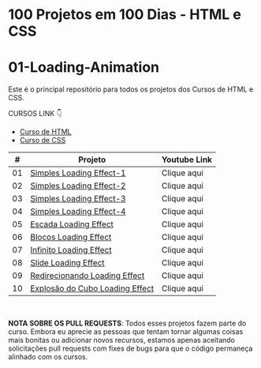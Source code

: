 # 100 Projetos em 100 Dias - HTML e CSS
# 01-Loading-Animation
Este é o principal repositório para todos os projetos dos Cursos de HTML e CSS.

CURSOS LINK 👇

-   [Curso de HTML](https://johnpires.com/cursos/html-tutorial/)
-   [Curso de CSS](https://johnpires.com/cursos/css-fundamentos-basicos/)


|  #  | Projeto                                                                                                      | Youtube Link    |
| :-: | --------------------------------------------------------------------------------------------------------------------------- | --------------------------------------------------------------------------------- |
| 01  | [Simples Loading Effect-1](https://github.com/johnpires/01-Loading-Animation/tree/main/Simples-Loading-Effect-1)      | Clique aqui |
| 02  | [Simples Loading Effect-2](https://github.com/johnpires/01-Loading-Animation/tree/main/Simples-Loading-Effect-2)      | Clique aqui |
| 03  | [Simples Loading Effect-3](https://github.com/johnpires/01-Loading-Animation/tree/main/Simples-Loading-Effect-3)      | Clique aqui |
| 04  | [Simples Loading Effect-4](https://github.com/johnpires/01-Loading-Animation/tree/main/Simples-Loading-Effect-4)      | Clique aqui |
| 05  | [Escada Loading Effect](https://github.com/johnpires/01-Loading-Animation/tree/main/Simples-Loading-Effect-5)      | Clique aqui |
| 06  | [Blocos Loading Effect](https://github.com/johnpires/01-Loading-Animation/tree/main/Simples-Loading-Effect-6)      | Clique aqui |
| 07  | [Infinito Loading Effect](https://github.com/johnpires/01-Loading-Animation/tree/main/Simples-Loading-effect-7)      | Clique aqui |
| 08  | [Slide Loading Effect](https://github.com/johnpires/01-Loading-Animation/tree/main/Simples-Loading-effect-8)      | Clique aqui |
| 09  | [Redirecionando Loading Effect]()      | Clique aqui |
| 10  | [Explosão do Cubo Loading Effect]()      | Clique aqui |


<br>

**NOTA SOBRE OS PULL REQUESTS**: Todos esses projetos fazem parte do curso. Embora eu aprecie as pessoas que tentam tornar algumas coisas mais bonitas ou adicionar novos recursos, estamos apenas aceitando solicitações pull requests com fixes de bugs para que o código permaneça alinhado com os cursos.